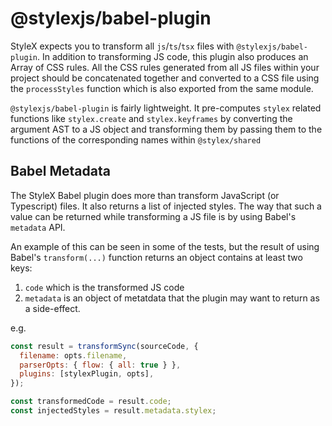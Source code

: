 # @stylexjs/babel-plugin

StyleX expects you to transform all `js`/`ts`/`tsx` files with `@stylexjs/babel-plugin`.
In addition to transforming JS code, this plugin also produces an Array of CSS rules. All the CSS rules
generated from all JS files within your project should be concatenated together and converted to a CSS
file using the `processStyles` function which is also exported from the same module.

`@stylexjs/babel-plugin` is fairly lightweight. It pre-computes `stylex` related functions like
`stylex.create` and `stylex.keyframes` by converting the argument AST to a JS object and transforming them
by passing them to the functions of the corresponding names within `@stylex/shared`


## Babel Metadata

The StyleX Babel plugin does more than transform JavaScript (or Typescript) files. It also returns a list of injected styles. The way that such a value can be returned while transforming a JS file is by using Babel's `metadata` API.

An example of this can be seen in some of the tests, but the result of using Babel's `transform(...)` function returns an object contains at least two keys:

1. `code` which is the transformed JS code
2. `metadata` is an object of metatdata that the plugin may want to return as a side-effect.

e.g.

```js
const result = transformSync(sourceCode, {
  filename: opts.filename,
  parserOpts: { flow: { all: true } },
  plugins: [stylexPlugin, opts],
});

const transformedCode = result.code;
const injectedStyles = result.metadata.stylex;
```
